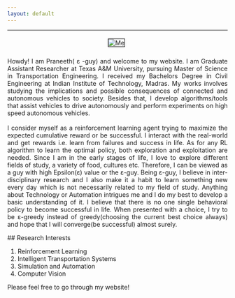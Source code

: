 ```yaml
---
layout: default
---
```

<style>
.act_image {
  max-width:700px;
  max-height:500px;
  border: 1px solid black;
  margin: 5px 10px 10px 5px;
}
</style>
---
<center>
<img class="act_image" src="/assets/pro_pic1.jpg" alt="Me">
</center>
<p style='text-align: justify;'>
Howdy! I am Praneeth( &epsilon; -guy) and welcome to my website. I am Graduate Assistant Researcher at Texas A&M University, pursuing Master of Science in Transportation Engineering. I received my Bachelors Degree in Civil Engineering at Indian Institute of Technology, Madras. My works involves studying the implications and possible consequences of connected and autonomous vehicles to society. Besides that, I develop algorithms/tools that assist vehicles to drive autonomously and perform experiments	on high speed autonomous vehicles.
<br><br>
I consider myself as a reinforcement learning agent trying to maximize the expected cumulative reward or be successful. I interact with the real-world and get rewards i.e. learn from failures and success in life.  As for any RL algorithm to learn the optimal policy, both exploration and exploitation are needed. Since I am in the early stages of life, I love to explore different fields of study, a variety of food, cultures etc. Therefore, I can be viewed as a guy with high Epsilon(&epsilon;) value or the &epsilon;-guy. Being &epsilon;-guy, I believe in inter-disciplinary research and I also make it a habit to learn something new every day which is not necessarily related to my field of study. Anything about Technology or Automation intrigues me and I do my best to develop a basic understanding of it. I believe that there is no one single behavioral policy to become successful in life. When presented with a choice, I try to be &epsilon;-greedy instead of greedy(choosing the current best choice always) and hope that I will converge(be successful) almost surely.


</p>
## Research Interests

1. Reinforcement Learning
2. Intelligent Transportation Systems
3. Simulation and Automation
4. Computer Vision

Please feel free to go through my website!
